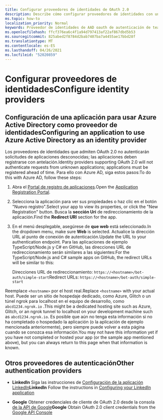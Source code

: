 ```yaml
---
title: Configurar proveedores de identidades de OAuth 2.0
description: Describe cómo configurar proveedores de identidades con un enfoque en Azure AD
ms.topic: how-to
localization_priority: Normal
keywords: Proveedor de identidades de AAD oauth de autenticación de teams
ms.openlocfilehash: ffcf376ea6c4f1a94d797413af22af867dbd5b53
ms.sourcegitcommit: 825abed2f8784d2bab7407ba7a4455ae17bbd28f
ms.translationtype: MT
ms.contentlocale: es-ES
ms.lasthandoff: 04/26/2021
ms.locfileid: "52020859"
---
```

# <a name="configure-identity-providers"></a><span data-ttu-id="8bf49-104">Configurar proveedores de identidades</span><span class="sxs-lookup"><span data-stu-id="8bf49-104">Configure identity providers</span></span>

## <a name="configuring-an-application-to-use-azure-active-directory-as-an-identity-provider"></a><span data-ttu-id="8bf49-105">Configuración de una aplicación para usar Azure Active Directory como proveedor de identidades</span><span class="sxs-lookup"><span data-stu-id="8bf49-105">Configuring an application to use Azure Active Directory as an identity provider</span></span>

<span data-ttu-id="8bf49-106">Los proveedores de identidades que admiten OAuth 2.0 no autenticarán solicitudes de aplicaciones desconocidas; las aplicaciones deben registrarse con antelación.</span><span class="sxs-lookup"><span data-stu-id="8bf49-106">Identity providers supporting OAuth 2.0 will not authenticate requests from unknown applications; applications must be registered ahead of time.</span></span> <span data-ttu-id="8bf49-107">Para ello con Azure AD, siga estos pasos:</span><span class="sxs-lookup"><span data-stu-id="8bf49-107">To do this with Azure AD, follow these steps:</span></span>

1. <span data-ttu-id="8bf49-108">Abra el [Portal de registro de aplicaciones](https://ms.portal.azure.com/#blade/Microsoft_AAD_RegisteredApps/ApplicationsListBlade).</span><span class="sxs-lookup"><span data-stu-id="8bf49-108">Open the [Application Registration Portal](https://ms.portal.azure.com/#blade/Microsoft_AAD_RegisteredApps/ApplicationsListBlade).</span></span>

2. <span data-ttu-id="8bf49-109">Selecciona la aplicación para ver sus propiedades o haz clic en el botón "Nuevo registro".</span><span class="sxs-lookup"><span data-stu-id="8bf49-109">Select your app to view its properties, or click the "New Registration" button.</span></span> <span data-ttu-id="8bf49-110">Busca la **sección Uri** de redireccionamiento de la aplicación.</span><span class="sxs-lookup"><span data-stu-id="8bf49-110">Find the **Redirect URI** section for the app.</span></span>

3. <span data-ttu-id="8bf49-111">En el menú desplegable, asegúrese de **que web** está seleccionado.</span><span class="sxs-lookup"><span data-stu-id="8bf49-111">In the dropdown menu, make sure **Web** is selected.</span></span> <span data-ttu-id="8bf49-112">Actualice la dirección URL al punto de conexión de autenticación.</span><span class="sxs-lookup"><span data-stu-id="8bf49-112">Update the URL to your authentication endpoint.</span></span> <span data-ttu-id="8bf49-113">Para las aplicaciones de ejemplo TypeScript/Node.js y C# en GitHub, las direcciones URL de redireccionamiento serán similares a las siguientes:</span><span class="sxs-lookup"><span data-stu-id="8bf49-113">For the TypeScript/Node.js and C# sample apps on GitHub, the redirect URLs will be similar to this:</span></span>

    <span data-ttu-id="8bf49-114">Direcciones URL de redireccionamiento: `https://<hostname>/bot-auth/simple-start`</span><span class="sxs-lookup"><span data-stu-id="8bf49-114">Redirect URLs: `https://<hostname>/bot-auth/simple-start`</span></span>

<span data-ttu-id="8bf49-115">Reemplace `<hostname>` por el host real.</span><span class="sxs-lookup"><span data-stu-id="8bf49-115">Replace `<hostname>` with your actual host.</span></span> <span data-ttu-id="8bf49-116">Puede ser un sitio de hospedaje dedicado, como Azure, Glitch o un túnel ngrok para localhost en el equipo de desarrollo, como `abcd1234.ngrok.io` .</span><span class="sxs-lookup"><span data-stu-id="8bf49-116">This might be a dedicated hosting site such as Azure, Glitch, or an ngrok tunnel to localhost on your development machine such as `abcd1234.ngrok.io`.</span></span> <span data-ttu-id="8bf49-117">Es posible que aún no tenga esta información si no ha completado o hospedado la aplicación (o la aplicación de ejemplo mencionada anteriormente), pero siempre puede volver a esta página cuando se conozca esa información.</span><span class="sxs-lookup"><span data-stu-id="8bf49-117">You may not have this information yet if you have not completed or hosted your app (or the sample app mentioned above), but you can always return to this page when that information is known.</span></span>

## <a name="other-authentication-providers"></a><span data-ttu-id="8bf49-118">Otros proveedores de autenticación</span><span class="sxs-lookup"><span data-stu-id="8bf49-118">Other authentication providers</span></span>

* <span data-ttu-id="8bf49-119">**LinkedIn** Siga las instrucciones de [Configuración de la aplicación LinkedIn](/linkedin/talent/apply-with-linkedin)</span><span class="sxs-lookup"><span data-stu-id="8bf49-119">**LinkedIn** Follow the instructions in [Configuring your LinkedIn application](/linkedin/talent/apply-with-linkedin)</span></span>

* <span data-ttu-id="8bf49-120">**Google** Obtener credenciales de cliente de OAuth 2.0 desde la consola [de la API de Google](https://console.developers.google.com/)</span><span class="sxs-lookup"><span data-stu-id="8bf49-120">**Google** Obtain OAuth 2.0 client credentials from the [Google API Console](https://console.developers.google.com/)</span></span>
